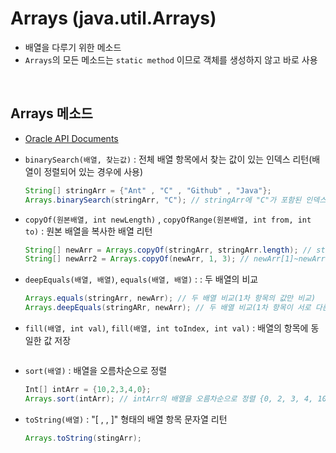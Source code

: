 # Arrays (java.util.Arrays)
- 배열을 다루기 위한 메소드
- ```Arrays```의 모든 메소드는 ```static method``` 이므로 객체를 생성하지 않고 바로 사용

<br>

## Arrays 메소드
- [Oracle API Documents](https://docs.oracle.com/en/java/javase/11/docs/api/java.base/java/util/Arrays.html)

- ```binarySearch(배열, 찾는값)``` : 전체 배열 항목에서 찾는 값이 있는 인덱스 리턴(배열이 정렬되어 있는 경우에 사용)
    ```java
    String[] stringArr = {"Ant" , "C" , "Github" , "Java"};
    Arrays.binarySearch(stringArr, "C"); // stringArr에 "C"가 포함된 인덱스 1 리턴
    ```

- ```copyOf(원본배열, int newLength)``` , ```copyOfRange(원본배열, int from, int to)``` : 원본 배열을 복사한 배열 리턴
    ```java
    String[] newArr = Arrays.copyOf(stringArr, stringArr.length); // stringArr의 배열의 크기와 같은 newArr에 stringArr전체를 복사
    String[] newArr2 = Arrays.copyOf(newArr, 1, 3); // newArr[1]~newArr[2]를 복사하여 newArr2에 대입
    ```

- ```deepEquals(배열, 배열)```, ```equals(배열, 배열)``` : : 두 배열의 비교
    ```java
    Arrays.equals(stringArr, newArr); // 두 배열 비교(1차 항목의 값만 비교)
    Arrays.deepEquals(stringARr, newArr); // 두 배열 비교(1차 항목이 서로 다른 배열을 참조할 경우 중첩된 배열의 항목까지 비교)
    ```

- ```fill(배열, int val)```, ```fill(배열, int toIndex, int val)``` : 배열의 항목에 동일한 값 저장
    ```java
    ```

- ```sort(배열)``` : 배열을 오름차순으로 정렬
    ```java
    Int[] intArr = {10,2,3,4,0};
    Arrays.sort(intArr); // intArr의 배열을 오름차순으로 정렬 {0, 2, 3, 4, 10}; 
    ```

- ```toString(배열)``` : "[ , , ]" 형태의 배열 항목 문자열 리턴
    ```java
    Arrays.toString(stingArr); 
    ```

